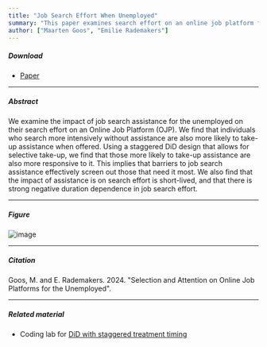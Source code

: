```yaml
---
title: "Job Search Effort When Unemployed"
summary: "This paper examines search effort on an online job platform for the unemployed."
author: ["Maarten Goos", "Emilie Rademakers"]
---
```


##### Download

+ [Paper](/20.pdf)

---

##### Abstract

We examine the impact of job search assistance for the unemployed on their search effort on an Online Job Platform (OJP). We find that individuals who search more intensively without assistance are also more likely to take-up assistance when offered. Using a staggered DiD design that allows for selective take-up, we find that those more likely to take-up assistance are also more responsive to it. This implies that barriers to job search assistance effectively screen out those that need it most. We also find that the impact of assistance is on search effort is short-lived, and that there is strong negative duration dependence in job search effort. 

---

##### Figure  

![image](/20-figure.png#center)

---

##### Citation

Goos, M. and E. Rademakers. 2024. "Selection and Attention on Online Job Platforms for the Unemployed".

---

##### Related material

+ Coding lab for [DiD with staggered treatment timing](https://github.com/MaartenGoos/selection-and-attention/tree/7361a4125691559327e8332a30c964645a0aa046/coding_lab)


